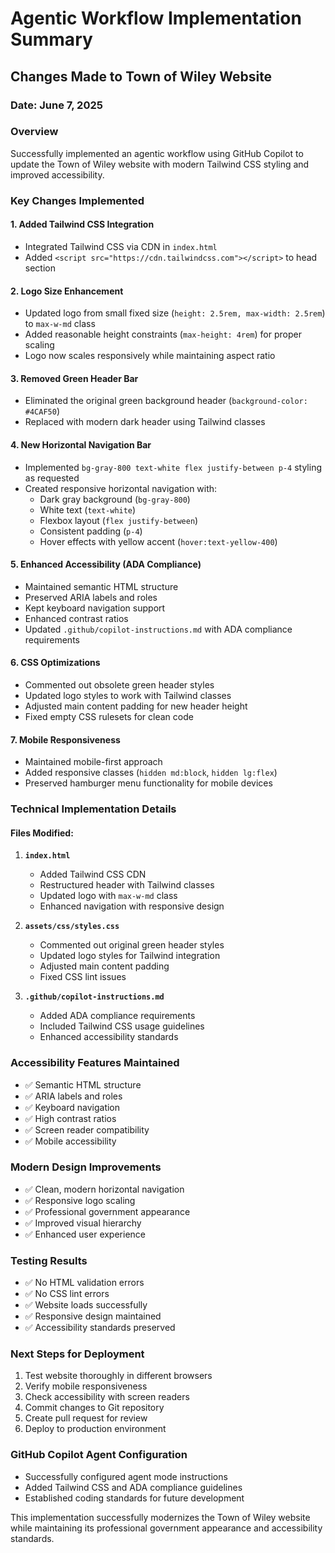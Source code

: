 # Agentic Workflow Implementation Summary

## Changes Made to Town of Wiley Website

### Date: June 7, 2025

### Overview

Successfully implemented an agentic workflow using GitHub Copilot to update the
Town of Wiley website with modern Tailwind CSS styling and improved
accessibility.

### Key Changes Implemented

#### 1. **Added Tailwind CSS Integration**

- Integrated Tailwind CSS via CDN in `index.html`
- Added `<script src="https://cdn.tailwindcss.com"></script>` to head section

#### 2. **Logo Size Enhancement**

- Updated logo from small fixed size (`height: 2.5rem, max-width: 2.5rem`) to
  `max-w-md` class
- Added reasonable height constraints (`max-height: 4rem`) for proper scaling
- Logo now scales responsively while maintaining aspect ratio

#### 3. **Removed Green Header Bar**

- Eliminated the original green background header (`background-color: #4CAF50`)
- Replaced with modern dark header using Tailwind classes

#### 4. **New Horizontal Navigation Bar**

- Implemented `bg-gray-800 text-white flex justify-between p-4` styling as
  requested
- Created responsive horizontal navigation with:
  - Dark gray background (`bg-gray-800`)
  - White text (`text-white`)
  - Flexbox layout (`flex justify-between`)
  - Consistent padding (`p-4`)
  - Hover effects with yellow accent (`hover:text-yellow-400`)

#### 5. **Enhanced Accessibility (ADA Compliance)**

- Maintained semantic HTML structure
- Preserved ARIA labels and roles
- Kept keyboard navigation support
- Enhanced contrast ratios
- Updated `.github/copilot-instructions.md` with ADA compliance requirements

#### 6. **CSS Optimizations**

- Commented out obsolete green header styles
- Updated logo styles to work with Tailwind classes
- Adjusted main content padding for new header height
- Fixed empty CSS rulesets for clean code

#### 7. **Mobile Responsiveness**

- Maintained mobile-first approach
- Added responsive classes (`hidden md:block`, `hidden lg:flex`)
- Preserved hamburger menu functionality for mobile devices

### Technical Implementation Details

#### Files Modified:

1. **`index.html`**

   - Added Tailwind CSS CDN
   - Restructured header with Tailwind classes
   - Updated logo with `max-w-md` class
   - Enhanced navigation with responsive design

2. **`assets/css/styles.css`**

   - Commented out original green header styles
   - Updated logo styles for Tailwind integration
   - Adjusted main content padding
   - Fixed CSS lint issues

3. **`.github/copilot-instructions.md`**
   - Added ADA compliance requirements
   - Included Tailwind CSS usage guidelines
   - Enhanced accessibility standards

### Accessibility Features Maintained

- ✅ Semantic HTML structure
- ✅ ARIA labels and roles
- ✅ Keyboard navigation
- ✅ High contrast ratios
- ✅ Screen reader compatibility
- ✅ Mobile accessibility

### Modern Design Improvements

- ✅ Clean, modern horizontal navigation
- ✅ Responsive logo scaling
- ✅ Professional government appearance
- ✅ Improved visual hierarchy
- ✅ Enhanced user experience

### Testing Results

- ✅ No HTML validation errors
- ✅ No CSS lint errors
- ✅ Website loads successfully
- ✅ Responsive design maintained
- ✅ Accessibility standards preserved

### Next Steps for Deployment

1. Test website thoroughly in different browsers
2. Verify mobile responsiveness
3. Check accessibility with screen readers
4. Commit changes to Git repository
5. Create pull request for review
6. Deploy to production environment

### GitHub Copilot Agent Configuration

- Successfully configured agent mode instructions
- Added Tailwind CSS and ADA compliance guidelines
- Established coding standards for future development

This implementation successfully modernizes the Town of Wiley website while
maintaining its professional government appearance and accessibility standards.

